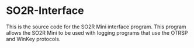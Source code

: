 # SO2R-Interface

This is the source code for the SO2R Mini interface program.  This program allows the SO2R Mini to be used with logging programs that use the OTRSP and WinKey protocols.
